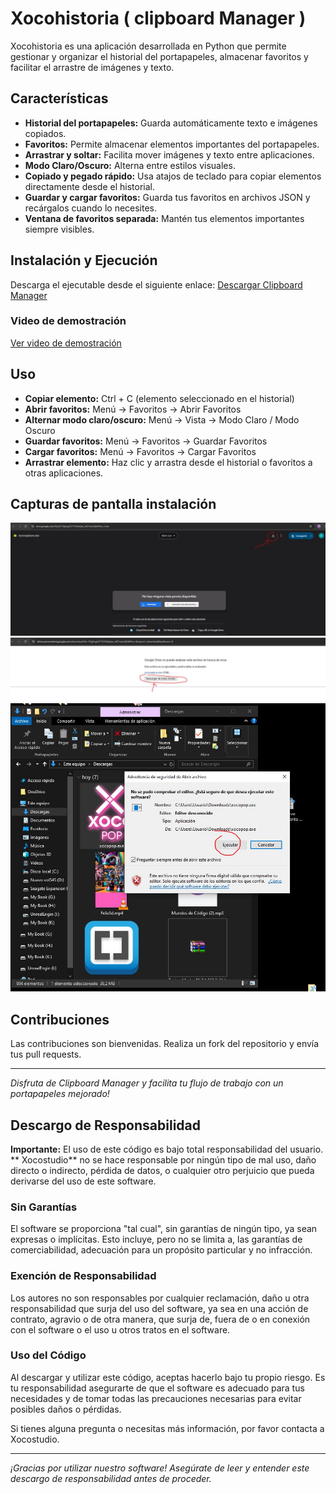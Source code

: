 
# Xocohistoria ( clipboard Manager )

Xocohistoria es una aplicación desarrollada en Python que permite gestionar y organizar el historial del portapapeles, almacenar favoritos y facilitar el arrastre de imágenes y texto.

## Características
- **Historial del portapapeles:** Guarda automáticamente texto e imágenes copiados.
- **Favoritos:** Permite almacenar elementos importantes del portapapeles.
- **Arrastrar y soltar:** Facilita mover imágenes y texto entre aplicaciones.
- **Modo Claro/Oscuro:** Alterna entre estilos visuales.
- **Copiado y pegado rápido:** Usa atajos de teclado para copiar elementos directamente desde el historial.
- **Guardar y cargar favoritos:** Guarda tus favoritos en archivos JSON y recárgalos cuando lo necesites.
- **Ventana de favoritos separada:** Mantén tus elementos importantes siempre visibles.





## Instalación y Ejecución
 Descarga el ejecutable desde el siguiente enlace:
   [Descargar Clipboard Manager](https://drive.google.com/file/d/1AkRpduV_tGZtKqY_cPJ_aq_cMIKv0xxc/view?usp=sharing)
   
### Video de demostración
[Ver video de demostración](https://www.youtube.com/watch?v=nRVUxPljAbw)   


## Uso
- **Copiar elemento:** Ctrl + C (elemento seleccionado en el historial)
- **Abrir favoritos:** Menú → Favoritos → Abrir Favoritos
- **Alternar modo claro/oscuro:** Menú → Vista → Modo Claro / Modo Oscuro
- **Guardar favoritos:** Menú → Favoritos → Guardar Favoritos
- **Cargar favoritos:** Menú → Favoritos → Cargar Favoritos
- **Arrastrar elemento:** Haz clic y arrastra desde el historial o favoritos a otras aplicaciones.



## Capturas de pantalla instalación
![Xocopop en acción](Descargar.JPG)
![Xocopop en acción](Descargar1.JPG)
![Xocopop en acción](Descarga3.JPG)

## Contribuciones
Las contribuciones son bienvenidas. Realiza un fork del repositorio y envía tus pull requests.



---

_Disfruta de Clipboard Manager y facilita tu flujo de trabajo con un portapapeles mejorado!_


## Descargo de Responsabilidad

**Importante:** El uso de este código es bajo total responsabilidad del usuario. ** Xocostudio** no se hace responsable por ningún tipo de mal uso, daño directo o indirecto, pérdida de datos, o cualquier otro perjuicio que pueda derivarse del uso de este software.

### Sin Garantías

El software se proporciona "tal cual", sin garantías de ningún tipo, ya sean expresas o implícitas. Esto incluye, pero no se limita a, las garantías de comerciabilidad, adecuación para un propósito particular y no infracción.

### Exención de Responsabilidad

Los autores no son responsables por cualquier reclamación, daño u otra responsabilidad que surja del uso del software, ya sea en una acción de contrato, agravio o de otra manera, que surja de, fuera de o en conexión con el software o el uso u otros tratos en el software.

### Uso del Código

Al descargar y utilizar este código, aceptas hacerlo bajo tu propio riesgo. Es tu responsabilidad asegurarte de que el software es adecuado para tus necesidades y de tomar todas las precauciones necesarias para evitar posibles daños o pérdidas.



Si tienes alguna pregunta o necesitas más información, por favor contacta a Xocostudio.

---

*¡Gracias por utilizar nuestro software! Asegúrate de leer y entender este descargo de responsabilidad antes de proceder.*


